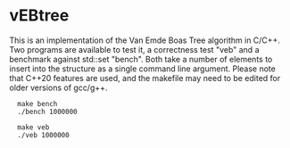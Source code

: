 # vEBtree

This is an implementation of the Van Emde Boas Tree algorithm in C/C++. Two programs are available to test it, a correctness test "veb" and a benchmark against std::set "bench". Both take a number of elements to insert into the structure as a single command line argument. Please note that C++20 features are used, and the makefile may need to be edited for older versions of gcc/g++.
```
  make bench
  ./bench 1000000

  make veb
  ./veb 1000000
```
